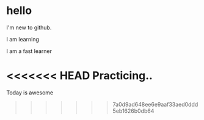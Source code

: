 # hello
I'm new to github.

I am learning

I am a fast learner

<<<<<<< HEAD
Practicing..
=======
Today is awesome
>>>>>>> 7a0d9ad648ee6e9aaf33aed0ddd5eb1626b0db64
